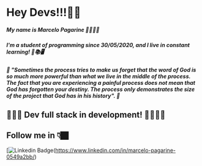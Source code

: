 
# Hey Devs!!!🤞🏾

##### My name is Marcelo Pagarine 👨🏾‍💻🚀
##### I'm a student of programming since 30/05/2020, and I live in constant learning! 🧠📚🖥️
##### 🧠 "Sometimes the process tries to make us forget that the word of God is so much more powerful than what we live in the middle of the process. The fact that you are experiencing a painful process does not mean that God has forgotten your destiny. The process only demonstrates the size of the project that God has in his history". 🧠

## 👨🏾‍💻 Dev full stack in development! 🚀🦾🙏🏿

## Follow me in 👇🏿

[![Linkedin Badge](https://img.shields.io/badge/-Diego%20Fernandes-6633cc?style=flat-square&logo=Linkedin&logoColor=white&link=https://www.linkedin.com/in/marcelo-pagarine-0549a2bb/)(https://www.linkedin.com/in/marcelo-pagarine-0549a2bb/)



